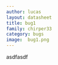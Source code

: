 ```yaml
---
author: lucas
layout: datasheet
title: bug1
family: chirper33
category: bugs
image:  bug1.png
---
```


asdfasdf